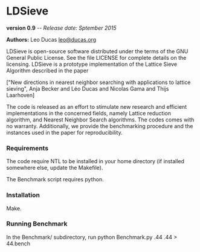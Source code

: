 # LDSieve

**version 0.9** -- *Release date: Sptember 2015*

**Authors:** Leo Ducas <leo@ducas.org> 

LDSieve is open-source software distributed under the terms of the GNU
General Public License. See the file LICENSE for complete details on the licensing. LDSieve is a prototype implementation of the Lattice Sieve Algorithm
described in the paper

["New directions in nearest neighbor searching with applications to lattice sieving",  Anja Becker and Léo Ducas and Nicolas Gama and Thijs Laarhoven]

The code is released as an effort to stimulate new research and efficient  implementations in the concerned fields, namely Lattice reduction algorithm,
and Nearest Neighbor Search algorithms. The codes comes with no warranty. Additionally, we provide the benchmarking procedure and the instances used in the paper for reproducibility.

### Requirements 

The code require NTL to be installed in your home directory (if installed somewhere else, update the Makefile).

The Benchmark script requires python.


### Installation

Make.

### Running Benchmark

In the Benchmark/ subdirectory, run python Benchmark.py .44 .44 > 44.bench

